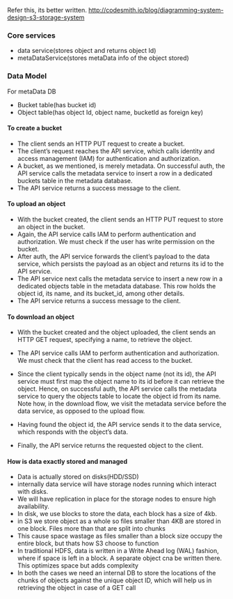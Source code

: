 Refer this, its better written.
http://codesmith.io/blog/diagramming-system-design-s3-storage-system


### Core services 
- data service(stores object and returns object Id) 
- metaDataService(stores metaData info of the object stored)

### Data Model
For metaData DB
- Bucket table(has bucket id)
- Object table(has object Id, object name, bucketId as foreign key)


#### To create a bucket

- The client sends an HTTP PUT request to create a bucket.
- The client’s request reaches the API service, which calls identity and access management (IAM) for authentication and authorization.
- A bucket, as we mentioned, is merely metadata. On successful auth, the API service calls the metadata service to insert a row in a dedicated buckets table in the metadata database.
- The API service returns a success message to the client.


#### To upload an object

- With the bucket created, the client sends an HTTP PUT request to store an object in the bucket.
- Again, the API service calls IAM to perform authentication and authorization. We must check if the user has write permission on the bucket.
- After auth, the API service forwards the client’s payload to the data service, which persists the payload as an object and returns its id to the API service.
- The API service next calls the metadata service to insert a new row in a dedicated objects table in the metadata database. This row holds the object id, its name, and its bucket_id, among other details.
- The API service returns a success message to the client.

#### To download an object

- With the bucket created and the object uploaded, the client sends an HTTP GET request, specifying a name, to retrieve the object.

- The API service calls IAM to perform authentication and authorization. We must check that the client has read access to the bucket.

- Since the client typically sends in the object name (not its id), the API service must first map the object name to its id before it can retrieve the object. Hence, on successful auth, the API service calls the metadata service to query the objects table to locate the object id from its name. Note how, in the download flow, we visit the metadata service before the data service, as opposed to the upload flow.

- Having found the object id, the API service sends it to the data service, which responds with the object’s data.

- Finally, the API service returns the requested object to the client.

#### How is data exactly stored and managed
- Data is actually stored on disks(HDD/SSD)
- internally data service will have storage nodes running which interact with disks.
- We will have replication in place for the storage nodes to ensure high availability.
- In disk, we use blocks to store the data, each block has a size of 4kb. 
- in S3 we store object as a whole so files smaller than 4KB are stored in one block. Files more than that are split into chunks
- This cause space wastage as files smaller than a block size occupy the entire block, but thats how S3 choose to function
- In traditional HDFS, data is written in a Write Ahead log (WAL) fashion, where if space is left in a block. A separate object cna be written there. This optimizes space but adds complexity
- In both the cases we need an internal DB to store the locations of the chunks of objects against the unique object ID, which will help us in retrieving the object in case of a GET call


